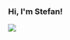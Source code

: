 ### Hi, I'm Stefan!

<img src="https://github-readme-stats.vercel.app/api?username=filStefan&show_icons=true&hide_border=true&theme=radical" />

